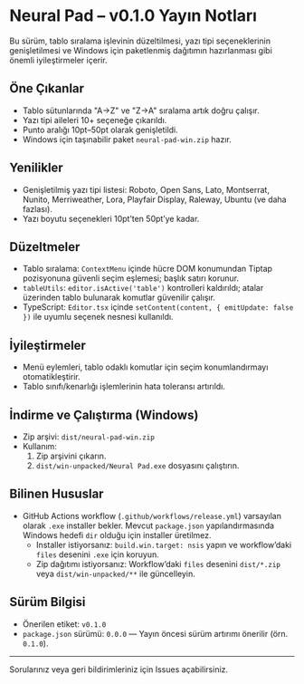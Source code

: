 # Neural Pad – v0.1.0 Yayın Notları

Bu sürüm, tablo sıralama işlevinin düzeltilmesi, yazı tipi seçeneklerinin genişletilmesi ve Windows için paketlenmiş dağıtımın hazırlanması gibi önemli iyileştirmeler içerir.

## Öne Çıkanlar
- Tablo sütunlarında "A→Z" ve "Z→A" sıralama artık doğru çalışır.
- Yazı tipi aileleri 10+ seçeneğe çıkarıldı.
- Punto aralığı 10pt–50pt olarak genişletildi.
- Windows için taşınabilir paket `neural-pad-win.zip` hazır.

## Yenilikler
- Genişletilmiş yazı tipi listesi: Roboto, Open Sans, Lato, Montserrat, Nunito, Merriweather, Lora, Playfair Display, Raleway, Ubuntu (ve daha fazlası).
- Yazı boyutu seçenekleri 10pt’ten 50pt’ye kadar.

## Düzeltmeler
- Tablo sıralama: `ContextMenu` içinde hücre DOM konumundan Tiptap pozisyonuna güvenli seçim eşlemesi; başlık satırı korunur.
- `tableUtils`: `editor.isActive('table')` kontrolleri kaldırıldı; atalar üzerinden tablo bulunarak komutlar güvenilir çalışır.
- TypeScript: `Editor.tsx` içinde `setContent(content, { emitUpdate: false })` ile uyumlu seçenek nesnesi kullanıldı.

## İyileştirmeler
- Menü eylemleri, tablo odaklı komutlar için seçim konumlandırmayı otomatikleştirir.
- Tablo sınıfı/kenarlığı işlemlerinin hata toleransı artırıldı.

## İndirme ve Çalıştırma (Windows)
- Zip arşivi: `dist/neural-pad-win.zip`
- Kullanım:
  1. Zip arşivini çıkarın.
  2. `dist/win-unpacked/Neural Pad.exe` dosyasını çalıştırın.

## Bilinen Hususlar
- GitHub Actions workflow (`.github/workflows/release.yml`) varsayılan olarak `.exe` installer bekler. Mevcut `package.json` yapılandırmasında Windows hedefi `dir` olduğu için installer üretilmez.
  - Installer istiyorsanız: `build.win.target: nsis` yapın ve workflow’daki `files` desenini `.exe` için koruyun.
  - Zip dağıtımı istiyorsanız: Workflow’daki `files` desenini `dist/*.zip` veya `dist/win-unpacked/**` ile güncelleyin.

## Sürüm Bilgisi
- Önerilen etiket: `v0.1.0`
- `package.json` sürümü: `0.0.0` — Yayın öncesi sürüm artırımı önerilir (örn. `0.1.0`).

---
Sorularınız veya geri bildirimleriniz için Issues açabilirsiniz.
